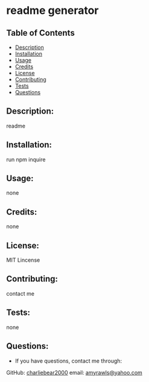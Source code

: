 
  
  # readme generator

  ## Table of Contents
  - [Description](#description)
  - [Installation](#installation)
  - [Usage](#usage)
  - [Credits](#credists)
  - [License](#license)
  - [Contributing](#contrbuting)
  - [Tests](#test)
  - [Questions](#questions)

  ## Description:
  readme

  ## Installation:
  run npm inquire

  ## Usage:
  none

  ## Credits:
  none

  ## License:
  MIT Lincense

  ## Contributing:
  contact me

  ## Tests:
  none

  ## Questions:
  - If you have questions, contact me through:

  GitHub: [charliebear2000](https://github.comcharliebear2000)
  email: amyrawls@yahoo.com
  
